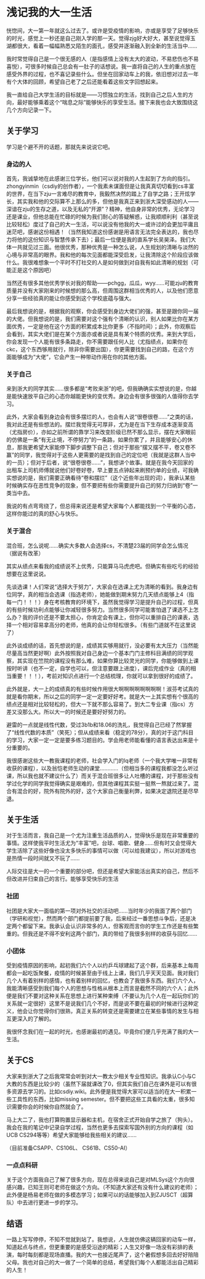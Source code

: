 # 浅记我的大一生活

恍惚间，大一第一年就这么过去了。或许是受疫情的影响，亦或是享受了足够快乐的时光，感觉上一秒还是自己刚入学的那一天。觉得zjg好大好大，甚至说觉得玉湖都很大，看着一幅幅熟悉又陌生的面孔，感受并逐渐融入到全新的生活当中……

我时常觉得自己是一个很无感的人（是指感情上没有太大的波动，不易悲伤也不易喜悦），可很多时候自己总会有一肚子的话想说。我一直将自己的人生的重点放在感受外界的过程，也不喜记录些什么。但坐在回家动车上的我，依旧想对过去一年有个大体的回顾，希望自己老了之后还能看着这些文字回想起来。

我一直给自己大学生活的目标就是——习惯独立的生活，找到自己之后人生的方向，最好能够乘着这个“喘息之际”能够快乐的享受生活。接下来我也会大致围绕这几个方向记录一下。



## 关于学习

学习是个避不开的话题，那就先来说说它吧。

### 身边的人

首先，我诚挚地在此感谢三位学长，他们可以说对我的人生起到了方向的指引。zhongyinmin（csdiy的创作者），一个我素未谋面但是让我真真切切看到cs丰富的世界，在当下zju一言难尽的教育中，我毅然决然的踏上了自学之路；王开炫学长，其实我和他的交际算不上那么的多，但他是我真正来到浙大深受感动的人——深谙在zju的生存之道，以及无私的“开源”？精神，他自身非常的优秀，无论学习还是课业，但他总能在忙碌的时候为我们耐心的答疑解惑，让我顺顺利利（甚至说比较轻松）度过了自己的大一生活，可以说没有他我的大一或许过的会更加平庸且迷茫吧，感谢这份相遇！（当然我知道这份感谢是用语言无法完全表达的，我也尽力将他的这份知识与智慧传承下去）；最后一位便是我的直系学长吴昊泽。我们大体一共就见过三面。他很优秀，那种优秀是一种怎么说，人生规划的清晰与淡然的心境与非常高的眼界。我和他的每次见面都能深受启发，让我清除这个阶段应该做什么。我很难想象一个平时不打社交的人是如何做到对自我有如此清晰的规划（可能正是这个原因吧）

当然还有很多其他优秀学长对我的帮助——pchgg，瓜瓜，wyy……可能zju的教育质量并没有大家刚来的时候想的那么高，但周围这群相当优秀的人，以及他们愿意分享一些经验真的能让你感受到这个学校底蕴与强大。

最后我想说的是，根据我的观察，你会感受到身边大佬们的强，甚至是跟你同一届的大佬。但我想说的是，我们需要对这个强有个清晰的认识，别人如果比你在某方面优秀，一定是他在这个方面的积累成本比你更多（不指时间）；此外，你观察后会看到，其实大佬们是在某个方面亦或者说是具有某个特质的优秀。来到大学后，你会发现一个人能有很多条路走，你不需要跟任何人比（尤指绩点，如果你在ckc，这个东西够用就行，除非你需要出国），你更需要找到自己的路，在这个方面能够成为“大佬”，它会产生一种带动作用在你的其他方面。

### 关于自己

来到浙大的同学其实……很多都是“考败来浙”的吧，但我确确实实想说的是，你越是能快速放平自己的心态你越能更快的变优秀。身边会有很多很强的人值得你去学习。

此外，大家会看到身边会有很多摆烂的人，也会有人说“很卷很卷……”之类的话，我对此还是有些想法的。摆烂我觉得无可厚非，尤为是在当下生存成本逐渐变高（尤指房价），亦如之前所谓的靠学习来改变阶级已然不那么显示，摆在大家眼前的仿佛是一条“有无止境，不停努力”的一条路，如果你累了，并且能够安心的休息，那我更希望大家能停下脚步调整下自己；但对于那些“摆又摆不平，卷又卷不赢”的同学，我觉得对于这些人更需要的是找到自己的定位吧（我就是这群人当中的一员）；但对于后者，说“很卷很卷……”，我想讲个故事。就是在我今天回家的出租车上司机师傅就说他们好卷好卷，早上要五点钟起来刷预约单的业绩，可我确实想说的是，我们需要正确看待“卷和摆烂”（这个近些年出现的词），我承认某些时候确实存在恶性竞争的现象，但不要把有些你需要提升自己的努力归纳到“卷”一类当中去。

我说的有点弯弯绕了，但总得来说还是希望大家每个人都能找到一个平衡的心态，这样你能过的真的舒心与快乐。

### 关于混合

混合班，怎么说呢……确实大多数人会选择cs，不清楚23届的同学会怎么情况（据说有改革）

其实从绩点来看我的成绩说不上优秀，只能算马马虎虎吧。但确实有些吃亏的经验想要在这里说说。

先谈选课！人们常说“选择大于努力”，大家会在选课上尤为清晰的看到。我身边有位同学，真的相当会选课（指选老师），她能做到期末努力几天绩点能够上4（指每一门！！！）身在考核教育的环境下，虽然我觉得学习是提升自己的过程，但真的有些时候功利点能够让你减轻很多努力。当然很多同学可能害怕退了课选不上怎么办？我的评价还是不要太担心，你肯定会有课上，但你可以重排自己的课表，选择一个相对容易拿高分的老师，他真的会让你轻松很多。（有些门道就不在这里说了）

此外谈成绩的话，首先想说的是，成绩其实够用就行，没必要有太大压力（当然能尽量高当然更好啊）此外按照我对自己身边一个基本门门主修科目满绩的同学观察，其实现在竺院的课程没有那么难，如果你算比较灵光的同学，你能够做到上课按时听讲（也不一定，自学也可以，但注意要跟上进度），课后完成作业（真的相当重要！！！），考前对知识点进行一个总结梳理，你就可以拿到很好的成绩了。

此外就是，大一上的成绩真的有些时候作用很大啊啊啊啊啊啊啊啊！淑芬考试真的就是看你期末，所以之后的同学一定一定要好好考。就是大一上其实想有个很高的绩点还是相对比较轻松的，但大一下就不那么容易了。到大二专业课（指cs）方差又没那么大。所以大一的时候还是要好好努力的。

避雷的一点就是线性代数，受过3b1b和18.06的洗礼，我觉得自己已经了然掌握了“线性代数的本质”（笑死）；但从成绩来看（稳定的78分），真的对于这门科目的学习，大家一定一定是要多练习题目的。学会用老师能看懂的语言表达出来是十分重要的。

我很感谢这些大一教我课程的老师，社会学入门的lq老师（一个我大学唯一非常有收获的课程），以及翁恺老师生动的课堂…………（但相当多的课程我都没怎么听过课，所以我也就不建议什么了）而关于混合班很多让人吐槽的课程，对于那些没有学过化学的同学我觉得确实是艰难的，但其他课程其实挺一挺熬一熬就过来了。混合有混合的好，院外有院外的好，这个大家自己衡量利弊，如果决定退院还是尽早退。





## 关于生活

对于生活而言，我自己是一个尤为注重生活品质的人，觉得快乐是现在非常重要的事情。这样使我平时生活尤为“丰富”吧，台球、唱歌、健身……但有时又会觉得大学生活除了这些好像也没太多快乐的事情可以做（可以给我建议），所以对游戏也是热情一段时间就又不玩了……

人际交往是大一的一个重要的部分吧，但还是希望大家能活出真实的自己，然后不但改进并归束自己的言行。能够享受快乐的生活

### 社团

社团是大家大一面临的第一项对外社交的活动吧……当时年少的我面了两个部门（学研和视觉），然而两个部门都提前要了我，后来经过一番思想斗争后，还是决定两个都留下来。我承认会认识非常多的人，但客观而言你的学生工作还是有些繁重的。但我还是不得不安利这两个部门，真的带给了我很多别样的收获与回忆……

### 小团体

受到疫情原因的影响，起初我们六个人以约乒乓球建起了这个群，后来基本上每周都会一起吃饭聚餐，疫情的时候甚至由于线上上课，我们几乎天天见面。我对我们几个人有着别样的感情，也有着别样的回忆，也教会了我很多东西。我们六个人，我能清晰感受到我们每个人的思想与性格从根本上而言是截然不同的六个人；此外便是我们不要对这种关系在思想上进行某种束缚（不要认为几个人在一起玩你们的关系就一定很好）这里不是说我们几个不好，而是说不要在最初的时候进行这种定义，他会让你觉得你们很熟，真正关系的转变还是需要建立在某些事情的发生与相互更深入的了解的。

我很怀念我们在一起的时光，也感谢最初的遇见。毕竟你们便几乎充满了我的大一生活。



## 关于CS

大家来到浙大了之后我常常会听到对大一教太少相关专业性知识。我承认C小与C大教的东西是比较少的（虽然下届就课改了0，但其实我们自己在课外是可以有很多资源去学习的。比如csdiy.wiki。此外便是我觉得大家可以适当的在大一积累一些工具性的东西，比如missing semester。但不要把这些工具看的太重，很多知识需要你会的时候你自然就会了。

马上大二了，我也打算购置显示器和主机，在宿舍正式开始自学之旅了（狗头）。我会在我的笔记中记录自学过程，当然也更多去探索写国外别的方向的课程（如 UCB CS294等等）希望大家能够给我些相关的建议……

（目前准备CSAPP、CS106L、 CS61B、CS50-AI）

### 一点点科研

关于这个方面我自己了解了很多方向，现在总得来说自己是对MLSys这个方向很感兴趣，已知王则可老师在做这个方向。（不知道大家还有没有什么建议的老师）；此外便是杨易老师在做的多模态学习；如果可以的话能够加入到ZJUSCT（超算队）中去进行更进一步的学习。



## 结语

一路上写写停停，不知不觉就到站了。我想说，人生就仿佛这辆回家的动车一样，知道起点与终点，但更重要的是感受沿途的精彩；人生又好像一场没有彩排的表演，每时每刻都是现场直播。我的大一也接近尾声了，这个暑假想多回去好好陪陪父母。我也对自己的大一做了一个简单的总结，希望我们每个人都能活出自己精彩的人生！